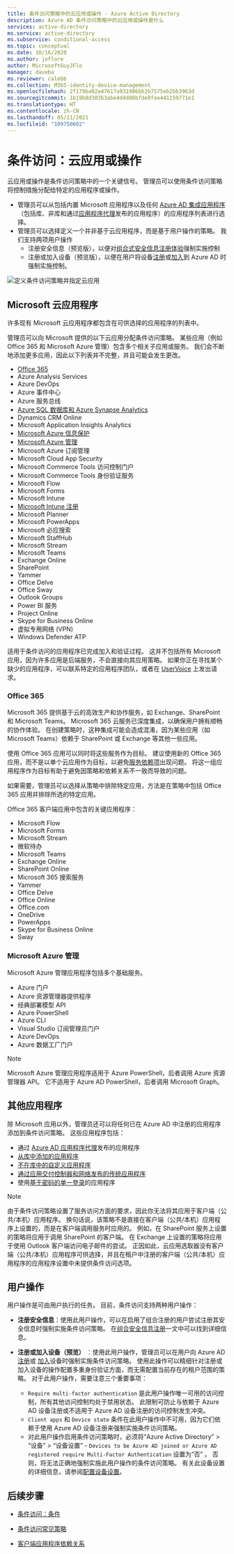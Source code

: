 ```yaml
---
title: 条件访问策略中的云应用或操作 - Azure Active Directory
description: Azure AD 条件访问策略中的云应用或操作是什么
services: active-directory
ms.service: active-directory
ms.subservice: conditional-access
ms.topic: conceptual
ms.date: 10/16/2020
ms.author: joflore
author: MicrosoftGuyJFlo
manager: daveba
ms.reviewer: calebb
ms.collection: M365-identity-device-management
ms.openlocfilehash: 2f179ba02a47617a931906bb2b7575eb2bb3963d
ms.sourcegitcommit: 1b19b8d303b3abe4d4d08bfde0fee441159771e1
ms.translationtype: HT
ms.contentlocale: zh-CN
ms.lasthandoff: 05/11/2021
ms.locfileid: "109750602"
---
```

# <a name="conditional-access-cloud-apps-or-actions"></a>条件访问：云应用或操作

云应用或操作是条件访问策略中的一个关键信号。 管理员可以使用条件访问策略将控制措施分配给特定的应用程序或操作。

- 管理员可以从包括内置 Microsoft 应用程序以及任何 [Azure AD 集成应用程序](../manage-apps/what-is-application-management.md)（包括库、非库和通过[应用程序代理](../manage-apps/what-is-application-proxy.md)发布的应用程序）的应用程序列表进行选择。
- 管理员可以选择定义一个并非基于云应用程序，而是基于用户操作的策略。 我们支持两项用户操作
   - 注册安全信息（预览版），以便对[组合式安全信息注册体验](../authentication/howto-registration-mfa-sspr-combined.md)强制实施控制 
   - 注册或加入设备（预览版），以便在用户将设备[注册](../devices/concept-azure-ad-register.md)或[加入](../devices/concept-azure-ad-join.md)到 Azure AD 时强制实施控制。 

![定义条件访问策略并指定云应用](./media/concept-conditional-access-cloud-apps/conditional-access-cloud-apps-or-actions.png)

## <a name="microsoft-cloud-applications"></a>Microsoft 云应用程序

许多现有 Microsoft 云应用程序都包含在可供选择的应用程序的列表中。 

管理员可以向 Microsoft 提供的以下云应用分配条件访问策略。 某些应用（例如 Office 365 和 Microsoft Azure 管理）包含多个相关子应用或服务。 我们会不断地添加更多应用，因此以下列表并不完整，并且可能会发生更改。

- [Office 365](#office-365)
- Azure Analysis Services
- Azure DevOps
- Azure 事件中心
- Azure 服务总线
- [Azure SQL 数据库和 Azure Synapse Analytics](../../azure-sql/database/conditional-access-configure.md)
- Dynamics CRM Online
- Microsoft Application Insights Analytics
- [Microsoft Azure 信息保护](/azure/information-protection/faqs#i-see-azure-information-protection-is-listed-as-an-available-cloud-app-for-conditional-accesshow-does-this-work)
- [Microsoft Azure 管理](#microsoft-azure-management)
- Microsoft Azure 订阅管理
- Microsoft Cloud App Security
- Microsoft Commerce Tools 访问控制门户
- Microsoft Commerce Tools 身份验证服务
- Microsoft Flow
- Microsoft Forms
- Microsoft Intune
- [Microsoft Intune 注册](/intune/enrollment/multi-factor-authentication)
- Microsoft Planner
- Microsoft PowerApps
- Microsoft 必应搜索
- Microsoft StaffHub
- Microsoft Stream
- Microsoft Teams
- Exchange Online
- SharePoint
- Yammer
- Office Delve
- Office Sway
- Outlook Groups
- Power BI 服务
- Project Online
- Skype for Business Online
- 虚拟专用网络 (VPN)
- Windows Defender ATP

适用于条件访问的应用程序已完成加入和验证过程。 这并不包括所有 Microsoft 应用，因为许多应用是后端服务，不会直接向其应用策略。 如果你正在寻找某个缺少的应用程序，可以联系特定的应用程序团队，或者在 [UserVoice](https://feedback.azure.com/forums/169401-azure-active-directory?category_id=167259) 上发出请求。

### <a name="office-365"></a>Office 365

Microsoft 365 提供基于云的高效生产和协作服务，如 Exchange、SharePoint 和 Microsoft Teams。 Microsoft 365 云服务已深度集成，以确保用户拥有顺畅的协作体验。 在创建策略时，这种集成可能会造成混淆，因为某些应用（如 Microsoft Teams）依赖于 SharePoint 或 Exchange 等其他一些应用。

使用 Office 365 应用可以同时将这些服务作为目标。 建议使用新的 Office 365 应用，而不是以单个云应用作为目标，以避免[服务依赖项](service-dependencies.md)出现问题。 将这一组应用程序作为目标有助于避免因策略和依赖关系不一致而导致的问题。

如果需要，管理员可以选择从策略中排除特定应用，方法是在策略中包括 Office 365 应用并排除所选的特定应用。

Office 365 客户端应用中包含的关键应用程序：

   - Microsoft Flow
   - Microsoft Forms
   - Microsoft Stream
   - 微软待办
   - Microsoft Teams
   - Exchange Online
   - SharePoint Online
   - Microsoft 365 搜索服务
   - Yammer
   - Office Delve
   - Office Online
   - Office.com
   - OneDrive
   - PowerApps
   - Skype for Business Online
   - Sway

### <a name="microsoft-azure-management"></a>Microsoft Azure 管理

Microsoft Azure 管理应用程序包括多个基础服务。 

   - Azure 门户
   - Azure 资源管理器提供程序
   - 经典部署模型 API
   - Azure PowerShell
   - Azure CLI
   - Visual Studio 订阅管理员门户
   - Azure DevOps
   - Azure 数据工厂门户

> [!NOTE]
> Microsoft Azure 管理应用程序适用于 Azure PowerShell，后者调用 Azure 资源管理器 API。 它不适用于 Azure AD PowerShell，后者调用 Microsoft Graph。

## <a name="other-applications"></a>其他应用程序

除 Microsoft 应用以外，管理员还可以将任何已在 Azure AD 中注册的应用程序添加到条件访问策略。 这些应用程序包括： 

- 通过 [Azure AD 应用程序代理](../manage-apps/what-is-application-proxy.md)发布的应用程序
- [从库中添加的应用程序](../manage-apps/add-application-portal.md)
- [不在库中的自定义应用程序](../manage-apps/view-applications-portal.md)
- [通过应用交付控制器和网络发布的传统应用程序](../manage-apps/secure-hybrid-access.md)
- 使用[基于密码的单一登录](../manage-apps/configure-password-single-sign-on-non-gallery-applications.md)的应用程序

> [!NOTE]
> 由于条件访问策略设置了服务访问方面的要求，因此你无法将其应用于客户端（公共/本机）应用程序。 换句话说，该策略不是直接在客户端（公共/本机）应用程序上设置的，而是在客户端调用服务时应用的。 例如，在 SharePoint 服务上设置的策略将应用于调用 SharePoint 的客户端。 在 Exchange 上设置的策略将应用于使用 Outlook 客户端访问电子邮件的尝试。 正因如此，云应用选取器没有客户端（公共/本机）应用程序可供选择，并且在租户中注册的客户端（公共/本机）应用程序的应用程序设置中未提供条件访问选项。 

## <a name="user-actions"></a>用户操作

用户操作是可由用户执行的任务。 目前，条件访问支持两种用户操作： 

- **注册安全信息**：使用此用户操作，可以在启用了组合注册的用户尝试注册其安全信息时强制实施条件访问策略。 在[组合安全信息注册](../authentication/concept-registration-mfa-sspr-combined.md)一文中可以找到详细信息。

- **注册或加入设备（预览）** ：使用此用户操作，管理员可以在用户向 Azure AD [注册](../devices/concept-azure-ad-register.md)或 [加入](../devices/concept-azure-ad-join.md)设备时强制实施条件访问策略。 使用此操作可以精细针对注册或加入设备的操作配置多重身份验证方面，而无需配置当前存在的租户范围的策略。 对于此用户操作，需要注意三个重要事项： 
   - `Require multi-factor authentication` 是此用户操作唯一可用的访问控制，所有其他访问控制均处于禁用状态。 此限制可防止与依赖于 Azure AD 设备注册或不适用于 Azure AD 设备注册的访问控制发生冲突。 
   - `Client apps` 和 `Device state` 条件在此用户操作中不可用，因为它们依赖于使用 Azure AD 设备注册来强制实施条件访问策略。
   - 对此用户操作启用条件访问策略时，必须将“Azure Active Directory” > “设备” > “设备设置” - `Devices to be Azure AD joined or Azure AD registered require Multi-Factor Authentication` 设置为“否”   。 否则，将无法正确地强制实施此用户操作的条件访问策略。 有关此设备设置的详细信息，请参阅[配置设备设置](../devices/device-management-azure-portal.md#configure-device-settings)。 
   
## <a name="next-steps"></a>后续步骤

- [条件访问：条件](concept-conditional-access-conditions.md)

- [条件访问常见策略](concept-conditional-access-policy-common.md)
- [客户端应用程序依赖关系](service-dependencies.md)
